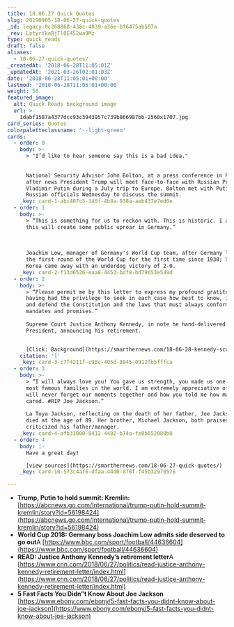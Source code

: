 ```yaml
---
title: 18.06.27 Quick Quotes
slug: 20190905-18-06-27-quick-quotes
_id: legacy-0c268868-438c-4039-a36e-bf6475ab507a
_rev: LotyrYkaRjTl0E452wa9Mz
type: quick_reads
draft: false
aliases:
  - 18-06-27-quick-quotes/
_createdAt: '2018-06-28T11:05:01Z'
_updatedAt: '2021-03-26T02:01:03Z'
date: '2018-06-28T11:05:01+00:00'
lastmod: '2018-06-28T11:05:01+00:00'
weight: 50
featured_image:
  alt: Quick Reads background image
  url: >-
    1dabf1587a4377dcc93c3943957c739b866987bb-2560x1707.jpg
card_series: Quotes
colorpaletteclassname: '--light-green'
cards:
  - order: 0
    body: >-
      > "I’d like to hear someone say this is a bad idea."  
        
        
      National Security Advisor John Bolton, at a press conference in Russia,
      after news President Trump will meet face-to-face with Russian President
      Vladimir Putin during a July trip to Europe. Bolton met with Putin and
      Russian officials Wednesday to discuss the summit.
    _key: card-1-abc407c5-340f-4b8a-938a-aeb437e7ed0e
  - order: 1
    body: >-
      > “This is something for us to reckon with. This is historic. I am sure
      this will create some public uproar in Germany.”  
        
        
        
      Joachim Low, manager of Germany's World Cup team, after Germany lost in
      the first round of the World Cup for the first time since 1938; South
      Korea came away with an underdog victory of 2-0.
    _key: card-2-f13d6526-eaa8-4453-bdf8-bd79653e549d
  - order: 2
    body: >-
      > “Please permit me by this letter to express my profound gratitude for
      having had the privilege to seek in each case how best to know, interpret,
      and defend the Constitution and the laws that must always conform to its
      mandates and promises.”  
        
      Supreme Court Justice Anthony Kennedy, in note he hand-delivered to the
      President, announcing his retirement.


      [Click: Background](https://smarthernews.com/18-06-28-kennedy-scotus/)
    citation: ']'
    _key: card-3-c7f4211f-c98c-405d-8845-0912fb5fffca
  - order: 3
    body: >-
      > “I will always love you! You gave us strength, you made us one of the
      most famous families in the world. I am extremely appreciative of that, I
      will never forget our moments together and how you told me how much you
      cared. #RIP Joe Jackson.”  
        
      La Toya Jackson, reflecting on the death of her father, Joe Jackson who
      died at the age of 89. Her brother, Michael Jackson, both praised &
      criticized his father/manager.
    _key: card-4-afb31000-8412-4482-b74a-fe0b652080b0
  - order: 4
    body: |-
      Have a great day!

      [view sources](https://smarthernews.com/18-06-27-quick-quotes/)
    _key: card-10-573c4af6-dfaa-44d0-870f-f45b32970576

---
```

* **Trump, Putin to hold summit: Kremlin:**  
[https://abcnews.go.com/International/trump-putin-hold-summit-kremlin/story?id=56198424](https://abcnews.go.com/International/trump-putin-hold-summit-kremlin/story?id=56198424)
* **World Cup 2018: Germany boss Joachim Low admits side deserved to go out**A [https://www.bbc.com/sport/football/44636604](https://www.bbc.com/sport/football/44636604)
* **READ: Justice Anthony Kennedy’s retirement letter**A [https://www.cnn.com/2018/06/27/politics/read-justice-anthony-kennedy-retirement-letter/index.html](https://www.cnn.com/2018/06/27/politics/read-justice-anthony-kennedy-retirement-letter/index.html)
* **5 Fast Facts You Didn”t Know About Joe Jackson**  
[https://www.ebony.com/ebony/5-fast-facts-you-didnt-know-about-joe-jackson](https://www.ebony.com/ebony/5-fast-facts-you-didnt-know-about-joe-jackson)